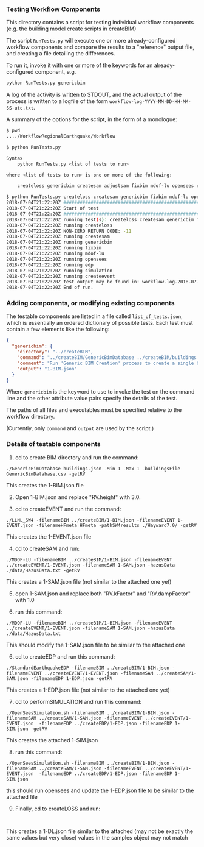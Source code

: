 ### Testing Workflow Components

This directory contains a script for testing individual workflow components (e.g. the building model create scripts in createBIM)

The script ``RunTests.py`` will execute one or more already-configured workflow components and compare the results to a "reference" output file, 
and creating a file detailing the differences.

To run it, invoke it with one or more of the keywords for an already-configured component, e.g.

```bash
python RunTests.py genericbim
```

A log of the activity is written to STDOUT, and the actual output of the process is written to a logfile of the form ``workflow-log-YYYY-MM-DD-HH-MM-SS-utc.txt``.

A summary of the options for the script, in the form of a monologue:

```bash
$ pwd
..../WorkflowRegionalEarthquake/Workflow

$ python RunTests.py 

Syntax
    python RunTests.py <list of tests to run>

where <list of tests to run> is one or more of the following:

    createloss genericbim createsam adjustsam fixbim mdof-lu opensees edp simulation createevent

$ python RunTests.py createloss createsam genericbim fixbim mdof-lu opensees edp simulation createevent
2018-07-04T21:22:20Z ################################################################################
2018-07-04T21:22:20Z Start of test
2018-07-04T21:22:20Z ################################################################################
2018-07-04T21:22:20Z running test(s): createloss createsam genericbim fixbim mdof-lu opensees edp simulation createevent
2018-07-04T21:22:20Z running createloss
2018-07-04T21:22:20Z NON-ZERO RETURN CODE: -11
2018-07-04T21:22:20Z running createsam
2018-07-04T21:22:20Z running genericbim
2018-07-04T21:22:20Z running fixbim
2018-07-04T21:22:20Z running mdof-lu
2018-07-04T21:22:20Z running opensees
2018-07-04T21:22:20Z running edp
2018-07-04T21:22:20Z running simulation
2018-07-04T21:22:20Z running createevent
2018-07-04T21:22:20Z test output may be found in: workflow-log-2018-07-04-21-22-20-utc.txt
2018-07-04T21:22:20Z End of run.
```

### Adding components, or modifying existing components

The testable components are listed in a file called ``list_of_tests.json``, which is essentially an
ordered dictionary of possible tests. Each test must contain a few elements like the following:

```json
{
  "genericbim": {
    "directory": "../createBIM",
    "command": "../createBIM/GenericBimDatabase ../createBIM/buildings.json -Min 1 -Max 1 -buildingsFile ../createBIM/GenericBimDatabase.csv -getRV",
    "comment": "Run 'Generic BIM Creation' process to create a single building; save it in 1-BIM.json",
    "output": "1-BIM.json"
  }
}
```

Where ``genericbim`` is the keyword to use to invoke the test on the command line and the other attribute value pairs specify
the details of the test. 

The paths of all files and executables must be specified relative to the workflow directory.

(Currently, only ``command`` and ``output`` are used by the script.)

### Details of testable components

1. cd to create BIM directory and run the command:

``
./GenericBimDatabase buildings.json -Min 1 -Max 1 -buildingsFile GenericBimDatabase.csv -getRV
``

This creates the 1-BIM.json file

2. Open 1-BIM.json and replace "RV.height" with 3.0.

3. cd to createEVENT and run the command:

``
./LLNL_SW4 -filenameBIM ../createBIM/1-BIM.json -filenameEVENT 1-EVENT.json -filenameHFmeta HFmeta -pathSW4results ./Hayward7.0/ -getRV
``

This creates the 1-EVENT.json file

4. cd to createSAM and run:

``
./MDOF-LU -filenameBIM ../createBIM/1-BIM.json -filenameEVENT ../createEVENT/1-EVENT.json -filenameSAM 1-SAM.json -hazusData ./data/HazusData.txt -getRV
``

This creates a 1-SAM.json file (not similar to the attached one yet)

5. open 1-SAM.json and replace both "RV.kFactor" and "RV.dampFactor" with 1.0

6. run this command:

``
./MDOF-LU -filenameBIM ../createBIM/1-BIM.json -filenameEVENT ../createEVENT/1-EVENT.json -filenameSAM 1-SAM.json -hazusData ./data/HazusData.txt
``

This should modify the 1-SAM.json file to be similar to the attached one 

6. cd to createEDP and run this command:

``
./StandardEarthquakeEDP -filenameBIM ../createBIM/1-BIM.json -filenameEVENT ../createEVENT/1-EVENT.json -filenameSAM ../createSAM/1-SAM.json -filenameEDP 1-EDP.json -getRV
``

This creates a 1-EDP.json file (not similar to the attached one yet)

7. cd to performSIMULATION and run this command:

``
./OpenSeesSimulation.sh -filenameBIM ../createBIM/1-BIM.json -filenameSAM ../createSAM/1-SAM.json -filenameEVENT ../createEVENT/1-EVENT.json  -filenameEDP ../createEDP/1-EDP.json -filenameEDP 1-SIM.json -getRV
``

This creates the attached 1-SIM.json

8. run this command:

``
./OpenSeesSimulation.sh -filenameBIM ../createBIM/1-BIM.json -filenameSAM ../createSAM/1-SAM.json -filenameEVENT ../createEVENT/1-EVENT.json  -filenameEDP ../createEDP/1-EDP.json -filenameEDP 1-SIM.json
``

this should run opensees and update the 1-EDP.json file to be similar to the attached file

9. Finally, cd to createLOSS and run:

``
``

This creates a 1-DL.json file similar to the attached (may not be exactly the same values but very close)
values in the samples object may not match

